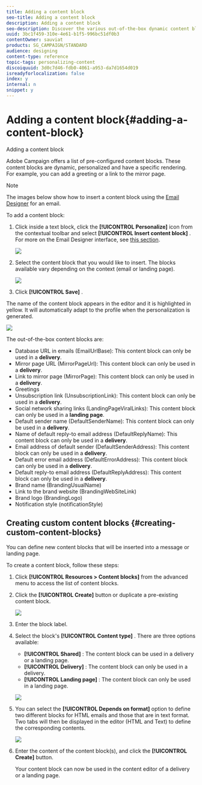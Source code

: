 ```yaml
---
title: Adding a content block
seo-title: Adding a content block
description: Adding a content block
seo-description: Discover the various out-of-the-box dynamic content blocks you can use to personalize your messages and learn how to create custom content blocks.
uuid: 3bc1f459-310e-4e61-b1f5-996bc51df0b3
contentOwner: sauviat
products: SG_CAMPAIGN/STANDARD
audience: designing
content-type: reference
topic-tags: personalizing-content
discoiquuid: 3d0c7d46-fdb0-4061-a953-da7d1654d019
isreadyforlocalization: false
index: y
internal: n
snippet: y
---
```


# Adding a content block{#adding-a-content-block}

Adding a content block

Adobe Campaign offers a list of pre-configured content blocks. These content blocks are dynamic, personalized and have a specific rendering. For example, you can add a greeting or a link to the mirror page.

>[!NOTE]
>
>The images below show how to insert a content block using the [Email Designer](../../designing/using/about-email-content-design.md#about-the-email-designer) for an email.

To add a content block:

1. Click inside a text block, click the **[!UICONTROL Personalize]** icon from the contextual toolbar and select **[!UICONTROL Insert content block]** . For more on the Email Designer interface, see [this section](../../designing/using/about-email-content-design.md#email-designer-interface).

   ![](assets/email_content_block_1.png)

1. Select the content block that you would like to insert. The blocks available vary depending on the context (email or landing page).

   ![](assets/email_content_block_2.png)

1. Click **[!UICONTROL Save]** .

The name of the content block appears in the editor and it is highlighted in yellow. It will automatically adapt to the profile when the personalization is generated.

![](assets/email_content_block_3.png)

The out-of-the-box content blocks are:

* Database URL in emails (EmailUrlBase): This content block can only be used in a **delivery**.
* Mirror page URL (MirrorPageUrl): This content block can only be used in a **delivery**.
* Link to mirror page (MirrorPage): This content block can only be used in a **delivery**.
* Greetings
* Unsubscription link (UnsubscriptionLink): This content block can only be used in a **delivery**.
* Social network sharing links (LandingPageViralLinks): This content block can only be used in a **landing page**.
* Default sender name (DefaultSenderName): This content block can only be used in a **delivery**.
* Name of default reply-to email address (DefaultReplyName): This content block can only be used in a **delivery**.
* Email address of default sender (DefaultSenderAddress): This content block can only be used in a **delivery**.
* Default error email address (DefaultErrorAddress): This content block can only be used in a **delivery**.
* Default reply-to email address (DefaultReplyAddress): This content block can only be used in a **delivery**.
* Brand name (BrandingUsualName)
* Link to the brand website (BrandingWebSiteLink)
* Brand logo (BrandingLogo)
* Notification style (notificationStyle)

## Creating custom content blocks {#creating-custom-content-blocks}

You can define new content blocks that will be inserted into a message or landing page.

To create a content block, follow these steps:

1. Click **[!UICONTROL Resources > Content blocks]** from the advanced menu to access the list of content blocks.
1. Click the **[!UICONTROL Create]** button or duplicate a pre-existing content block.

   ![](assets/content_bloc_01.png)

1. Enter the block label.
1. Select the block's **[!UICONTROL Content type]** . There are three options available:

    * **[!UICONTROL Shared]** : The content block can be used in a delivery or a landing page.
    * **[!UICONTROL Delivery]** : The content block can only be used in a delivery.
    * **[!UICONTROL Landing page]** : The content block can only be used in a landing page.

   ![](assets/content_bloc_02.png)

1. You can select the **[!UICONTROL Depends on format]** option to define two different blocks for HTML emails and those that are in text format. Two tabs will then be displayed in the editor (HTML and Text) to define the corresponding contents.

   ![](assets/content_bloc_03.png)

1. Enter the content of the content block(s), and click the **[!UICONTROL Create]** button.

   Your content block can now be used in the content editor of a delivery or a landing page.

